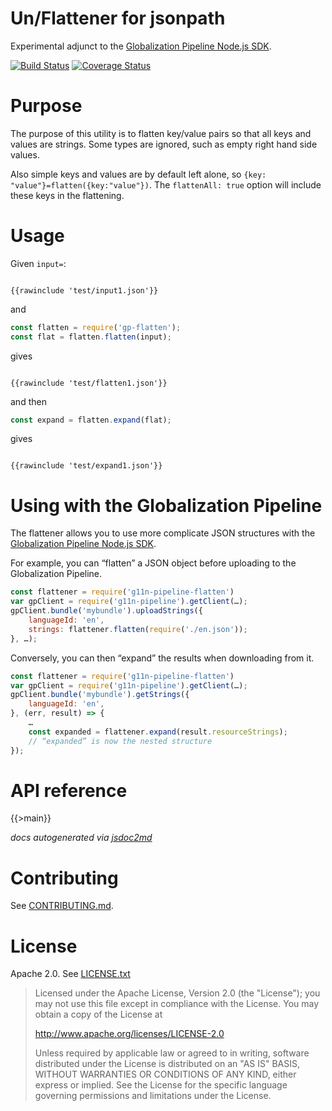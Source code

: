 Un/Flattener for jsonpath
=========================

Experimental adjunct to the
[Globalization Pipeline Node.js SDK](https://github.com/IBM-Bluemix/gp-js-client).

[![Build Status](https://travis-ci.org/srl295/gp-js-flatten.svg?branch=master)](https://travis-ci.org/srl295/gp-js-flatten)
[![Coverage Status](https://coveralls.io/repos/github/srl295/gp-js-flatten/badge.svg)](https://coveralls.io/github/srl295/gp-js-flatten)

Purpose
=======

The purpose of this utility is to flatten key/value pairs so that all keys and values are strings. Some types are ignored, such as empty right hand side values.

Also simple keys and values are by default left alone, so `{key: "value"}=flatten({key:"value"})`.
The `flattenAll: true` option will include these keys in the flattening.

Usage
=====

Given `input=`:

<code>
{{rawinclude 'test/input1.json'}}
</code>

and

```js
const flatten = require('gp-flatten');
const flat = flatten.flatten(input);
```

gives

<code>
{{rawinclude 'test/flatten1.json'}}
</code>

and then

```js
const expand = flatten.expand(flat);
```

gives


<code>
{{rawinclude 'test/expand1.json'}}
</code>

Using with the Globalization Pipeline
===

The flattener allows you to use more complicate JSON structures with the [Globalization Pipeline Node.js SDK](https://github.com/IBM-Bluemix/gp-js-client).

For example, you can “flatten” a JSON object before uploading to the Globalization Pipeline.

```js
const flattener = require('g11n-pipeline-flatten')
var gpClient = require('g11n-pipeline').getClient(…);
gpClient.bundle('mybundle').uploadStrings({
    languageId: 'en',
    strings: flattener.flatten(require('./en.json'));
}, …);
```

Conversely, you can then “expand” the results when downloading from it.

```js
const flattener = require('g11n-pipeline-flatten')
var gpClient = require('g11n-pipeline').getClient(…);
gpClient.bundle('mybundle').getStrings({
    languageId: 'en',
}, (err, result) => {
    …
    const expanded = flattener.expand(result.resourceStrings);
    // “expanded” is now the nested structure
});
```





API reference
===

{{>main}}

*docs autogenerated via [jsdoc2md](https://github.com/jsdoc2md/jsdoc-to-markdown)*

Contributing
===
See [CONTRIBUTING.md](CONTRIBUTING.md).

License
===
Apache 2.0. See [LICENSE.txt](LICENSE.txt)

> Licensed under the Apache License, Version 2.0 (the "License");
> you may not use this file except in compliance with the License.
> You may obtain a copy of the License at
> 
> http://www.apache.org/licenses/LICENSE-2.0
> 
> Unless required by applicable law or agreed to in writing, software
> distributed under the License is distributed on an "AS IS" BASIS,
> WITHOUT WARRANTIES OR CONDITIONS OF ANY KIND, either express or implied.
> See the License for the specific language governing permissions and
> limitations under the License.

